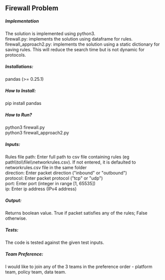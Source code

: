 ## Firewall Problem
##### Implementation
The solution is implemented using python3. <br/>
firewall.py: implements the solution using dataframe for rules.<br/>
firewall_approach2.py: implements the solution using a static dictionary for saving rules. This will reduce the search time but is not dynamic for protocols.
##### Installations:
pandas (>= 0.25.1)
##### How to Install:
pip install pandas
##### How to Run?
python3 firewall.py<br/>
python3 firewall_approach2.py<br/>
##### Inputs:
Rules file path: Enter full path to csv file containing rules (eg path\\\to\\\file\\\networkrules.csv). 
If not entered, it is defaulted to networkrules.csv file in the same folder<br/>
direction: Enter packet direction ("inbound" or "outbound")<br/>
protocol: Enter packet protocol ("tcp" or "udp")<br/>
port: Enter port (integer in range [1, 65535])<br/>
ip: Enter ip address (IPv4 address) <br/>

##### Output:
Returns boolean value. True if packet satisfies any of the rules; False otherwise.

##### Tests:
The code is tested against the given test inputs.

##### Team Preference:
I would like to join any of the 3 teams in the preference order - platform team, policy team, data team.

